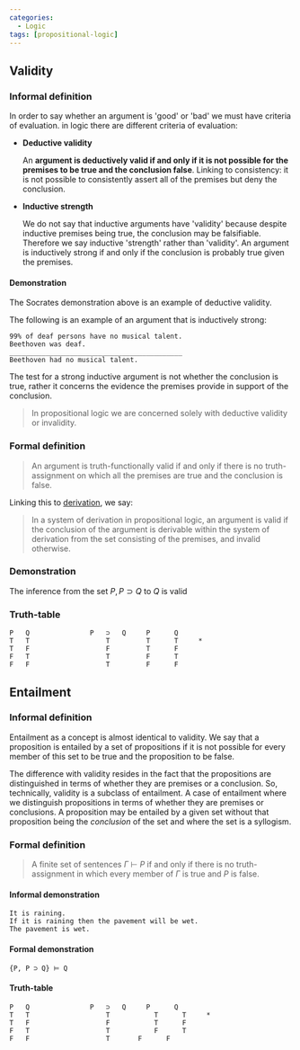 ```yaml
---
categories:
  - Logic 
tags: [propositional-logic]
---
```

## Validity

### Informal definition

In order to say whether an argument is 'good' or 'bad' we must have criteria of evaluation. in logic there are different criteria of evaluation:

* **Deductive validity**
  
  An **argument is deductively valid if and only if it is not possible for the premises to be true and the conclusion false**. Linking to consistency: it is not possible to consistently assert all of the premises but deny the conclusion.

* **Inductive strength**
  
  We do not say that inductive arguments have 'validity' because despite inductive premises being true, the conclusion may be falsifiable. Therefore we say inductive 'strength' rather than 'validity'. An argument is inductively strong if and only if the conclusion is probably true given the premises.

#### Demonstration

The Socrates demonstration above is an example of deductive validity.

The following is an example of an argument that is inductively strong:

````
99% of deaf persons have no musical talent.
Beethoven was deaf.
___________________________________________
Beethoven had no musical talent.
````

The test for a strong inductive argument is not whether the conclusion is true, rather it concerns the evidence the premises provide in support of the conclusion.

 > 
 > In propositional logic we are concerned solely with deductive validity or invalidity.

### Formal definition

 > 
 > An argument is truth-functionally valid if and only if there is no truth-assignment on which all the premises are true and the conclusion is false.

Linking this to [derivation](Formal%20proofs%20in%20propositional%20logic.md), we say:

 > 
 > In a system of derivation in propositional logic, an argument is valid if the conclusion of the argument is derivable within the system of derivation from the set consisting of the premises, and invalid otherwise. 

### Demonstration

The inference from the set ${P, P \supset Q}$ to $Q$ is valid

### Truth-table

````
P	Q				P	⊃	Q     P      Q	
T	T				    T		  T      T     *
T	F					F		  T      F
F	T					T		  F      T
F	F					T         F      F
````

## Entailment

### Informal definition

Entailment as a concept is almost identical to validity. We say that a proposition is entailed by a set of propositions if it is not possible for every member of this set to be true and the proposition to be false. 

The difference with validity resides in the fact that the propositions are distinguished in terms of whether they are premises or a conclusion. So,  technically, validity is a subclass of entailment. A case of entailment where we distinguish propositions in terms of whether they are premises or conclusions. A proposition may be entailed by a given set without that proposition being the *conclusion* of the set and where the set is a syllogism.

### Formal definition

 > 
 > A finite set of sentences $\Gamma$ $\vdash$ $P$ if and only if there is no truth-assignment in which every member of $\Gamma$ is true and $P$ is false.

#### Informal demonstration

````
It is raining.
If it is raining then the pavement will be wet.
The pavement is wet.
````

#### Formal demonstration

````
{P, P ⊃ Q} ⊨ Q
````

#### Truth-table

````
P	Q				P	⊃	Q     P      Q	
T	T					T		    T      T     *
T	F					F		    T      F
F	T					T		    F      T
F	F					T       F      F
````
